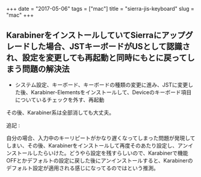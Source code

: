 +++
date = "2017-05-06"
tags = ["mac"]
title = "sierra-jis-keyboard"
slug = "mac"
+++

## KarabinerをインストールしていてSierraにアップグレードした場合、JSTキーボードがUSとして認識され、設定を変更しても再起動と同時にもとに戻ってしまう問題の解決法

- システム設定、キーボード、キーボードの種類の変更に進み、JSTに変更した後、Karabiner-Elementsをインストールして、Deviceのキーボード項目についているチェックを外す、再起動

その後、Karabiner系は全部消しても大丈夫。

追記 : 

自分の場合、入力中のキーリピートがかなり遅くなってしまった問題が発現してしまい、その後、Karabinerをインストールして再度そのあたり設定し、アンインストールしたらいけた。どうやら設定を残すらしいので、Karabinerで機能OFFとかデフォルトの設定に戻した後にアンインストールすると、Karabinerのデフォルト設定が適用される感じになってるのではという推測。
	  
